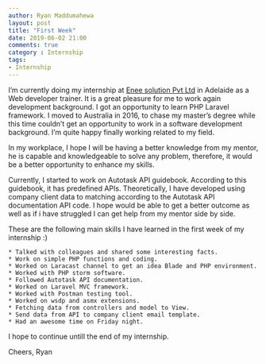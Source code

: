 ```yaml
---
author: Ryan Maddumahewa
layout: post
title: "First Week"
date: 2019-06-02 21:00
comments: true
category : Internship
tags:       
- Internship
---
```


I’m currently doing my internship at [Enee solution Pvt Ltd](https://enee.com.au) in Adelaide as a Web developer trainer. It is a great pleasure for me to work again development background. I got an opportunity to learn PHP Laravel framework. I moved to Australia in 2016, to chase my master’s degree while this time couldn’t get an opportunity to work in a software development background. I’m quite happy finally working related to my field.

In my workplace, I hope I will be having a better knowledge from my mentor, he is capable and knowledgeable to solve any problem, therefore, it would be a better opportunity to enhance my skills.

Currently, I started to work on Autotask API guidebook. According to this guidebook, it has predefined APIs. Theoretically, I have developed using company client data to matching according to the Autotask API documentation API code. I hope would be able to get a better outcome as well as if i have struggled I can get help from my mentor side by side. 

These are the following main skills I have learned in the first week of my internship :) 

    * Talked with colleagues and shared some interesting facts.
    * Work on simple PHP functions and coding.
    * Worked on Laracast channel to get an idea Blade and PHP environment.
    * Worked with PHP storm software.
    * Followed Autotask API documentation.
    * Worked on Laravel MVC framework.
    * Worked with Postman testing tool.
    * Worked on wsdp and asmx extensions.
    * Fetching data from controllers and model to View.
    * Send data from API to company client email template.
    * Had an awesome time on Friday night. 



I hope to continue untill the end of my internship. 

Cheers,
Ryan
